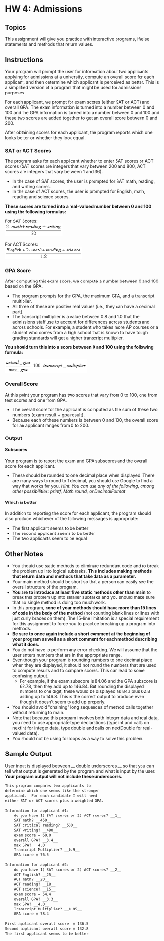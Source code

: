 # HW 4: Admissions

## Topics
This assignment will give you practice with interactive programs, if/else statements and methods that return values.

## Instructions
Your program will prompt the user for information about two applicants applying for admissions at a university, compute an overall score for each applicant, and then determine which applicant is perceived as better. This is a simplified version of a program that might be used for admissions purposes.

For each applicant, we prompt for exam scores (either SAT or ACT) and overall GPA.  The exam information is turned into a number between 0 and 100 and the GPA information is turned into a number between 0 and 100 and these two scores are added together to get an overall score between 0 and 200.  

After obtaining scores for each applicant, the program reports which one looks better or whether they look equal.

### SAT or ACT Scores
The program asks for each applicant whether to enter SAT scores or ACT scores (SAT scores are integers that vary between 200 and 800, ACT scores are integers that vary between 1 and 36).  
- In the case of SAT scores, the user is prompted for SAT math, reading, and writing scores.  
- In the case of ACT scores, the user is prompted for English, math, reading and science scores.  

**These scores are turned into a real-valued number between 0 and 100 using the following formulas:**

For SAT Scores:  
![SAT Formula](../images/admissions-sat.gif)

For ACT Scores:  
![ACT Formula](../images/admissions-act.gif)

### GPA Score
After computing this exam score, we compute a number between 0 and 100 based on the GPA.  
- The program prompts for the GPA, the maximum GPA, and a transcript multiplier.  
- All three of these are positive real values (i.e., they can have a decimal part).  
- The transcript multiplier is a value between 0.8 and 1.0 that the admissions staff use to account for differences across students and across schools.  For example, a student who takes more AP courses or a student who comes from a high school that is known to have tough grading standards will get a higher transcript multiplier.  

**You should turn this into a score between 0 and 100 using the following formula:**

![Score Formula](../images/admissions-gpa.gif)

### Overall Score
At this point your program has two scores that vary from 0 to 100, one from test scores and one from GPA.  
- The overall score for the applicant is computed as the sum of these two numbers (exam result + gpa result).  
- Because each of these numbers is between 0 and 100, the overall score for an applicant ranges from 0 to 200.

### Output

#### Subscores
Your program is to report the exam and GPA subscores and the overall score for each applicant.  
- These should be rounded to one decimal place when displayed. There are many ways to round to 1 decimal, you should use Google to find a way that works for you. _Hint: You can use any of the following, among other possibilities: printf, Math.round, or DecimalFormat_

#### Which is better
In addition to reporting the score for each applicant, the program should also produce whichever of the following messages is appropriate:
- The first applicant seems to be better
- The second applicant seems to be better
- The two applicants seem to be equal

## Other Notes
- You should use static methods to eliminate redundant code and to break the problem up into logical subtasks. **This includes making methods that return data and methods that take data as a parameter.**
- Your main method should be short so that a person can easily see the overall structure of the program.
- **You are to introduce at least five static methods other than main**  to break this problem up into smaller subtasks and you should make sure that no single method is doing too much work.
- In this program, **none of your methods should have more than 15 lines of code in the body of the method** (not counting blank lines or lines with just curly braces on them). The 15-line limitation is a special requirement for this assignment to force you to practice breaking up a program into methods.
- **Be sure to once again include a short comment at the beginning of your program as well as a short comment for each method describing what it does.**
- You do not have to perform any error checking.  We will assume that the user enters numbers that are in the appropriate range.
- Even though your program is rounding numbers to one decimal place when they are displayed, it should not round the numbers that are used to compute results and to compare scores. This can lead to some confusing output.
  - For example, if the exam subscore is 84.06 and the GPA subscore is 62.78, then they add up to 146.84.  But rounding the displayed numbers to one digit, these would be displayed as 84.1 plus 62.8 adding up to 146.8. This is the correct output to produce even though it doesn’t seem to add up properly.
- You should avoid "chaining" long sequences of method calls together without returning to main.  
- Note that because this program involves both integer data and real data, you need to use appropriate type declarations (type int and calls on nextInt for integer data, type double and calls on nextDouble for real-valued data).  
- You should not be using for loops as a way to solve this problem.


## Sample Output
User input is displayed between __ double underscores __ so that you can tell what output is generated by the program and what is input by the user. **Your program output will not include these underscores.**

```
This program compares two applicants to
determine which one seems like the stronger
applicant.  For each candidate I will need
either SAT or ACT scores plus a weighted GPA.

Information for applicant #1:
    do you have 1) SAT scores or 2) ACT scores? __1__
    SAT math? __450__
    SAT critical reading? __530__
    SAT writing? __490__
    exam score = 60.0
    overall GPA? __3.4__
    max GPA? __4.0__
    Transcript Multiplier? __0.9__
    GPA score = 76.5

Information for applicant #2:
    do you have 1) SAT scores or 2) ACT scores? __2__
    ACT English? __25__
    ACT math? __20__
    ACT reading? __18__
    ACT science? __15__
    exam score = 54.4
    overall GPA? __3.3__
    max GPA? __4.0__
    Transcript Multiplier? __0.95__
    GPA score = 78.4

First applicant overall score  = 136.5
Second applicant overall score = 132.8
The first applicant seems to be better
```
